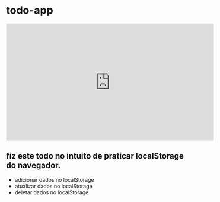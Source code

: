 # todo-app

<div>
<iframe width="560" height="315" src="https://www.youtube.com/embed/Lt1YRMsf-_Q?controls=0" title="YouTube video player" frameborder="0" allow="accelerometer; autoplay; clipboard-write; encrypted-media; gyroscope; picture-in-picture; web-share" allowfullscreen></iframe>
<div/>

## fiz este todo no intuito de praticar localStorage do navegador.
- adicionar dados no localStorage
- atualizar dados no localStorage
- deletar dados no localStorage
